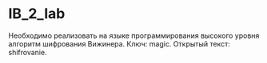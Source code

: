 # IB_2_lab
Необходимо реализовать на языке программирования высокого уровня алгоритм шифрования Вижинера. Ключ: magic. Открытый текст: shifrovanie.
